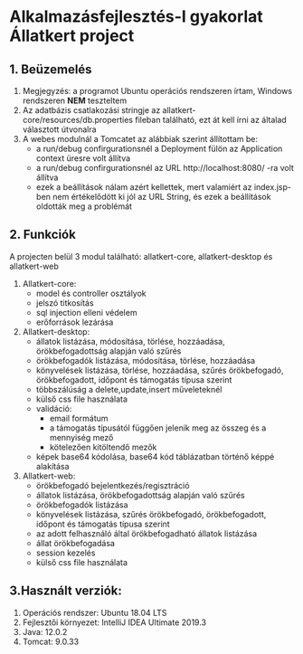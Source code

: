 # Alkalmazásfejlesztés-I gyakorlat Állatkert project

## 1. Beüzemelés
1. Megjegyzés: a programot Ubuntu operációs rendszeren írtam, Windows rendszeren **NEM** teszteltem 
2. Az adatbázis csatlakozási stringje az allatkert-core/resources/db.properties fileban található, ezt át kell írni az általad választott útvonalra
3. A webes modulnál a Tomcatet az alábbiak szerint állítottam be:
   - a run/debug confirgurationsnél a Deployment fülön az Application context üresre volt állítva
   - a run/debug confirgurationsnél az URL http://localhost:8080/ -ra volt állítva
   - ezek a beállítások nálam azért kellettek, mert valamiért az index.jsp-ben nem értékelődött ki jól az URL String, és ezek a beállítások oldották meg a problémát


## 2. Funkciók

A projecten belül 3 modul található: allatkert-core, allatkert-desktop és allatkert-web

1. Allatkert-core:
   - model és controller osztályok
   - jelszó titkosítás
   - sql injection elleni védelem
   - erőforrások lezárása
2. Allatkert-desktop:
   - állatok listázása, módosítása, törlése, hozzáadása, örökbefogadottság alapján való szűrés
   - örökbefogadók listázása, módosítása, törlése, hozzáadása
   - könyvelések listázása, törlése, hozzáadása, szűrés örökbefogadó, örökbefogadott, időpont és támogatás típusa szerint
   - többszálúság a delete,update,insert műveleteknél
   - külső css file használata
   - validáció:
     - email formátum
     - a támogatás típusától függően jelenik meg az összeg és a mennyiség mező
     - kötelezően kitöltendő mezők
   - képek base64 kódolása, base64 kód táblázatban történő képpé alakítása
3. Allatkert-web:
   - örökbefogadó bejelentkezés/regisztráció
   - állatok listázása, örökbefogadottság alapján való szűrés
   - örökbefogadók listázása
   - könyvelések listázása, szűrés örökbefogadó, örökbefogadott, időpont és támogatás típusa szerint
   - az adott felhasználó által örökbefogadható állatok listázása
   - állat örökbefogadása
   - session kezelés
   - külső css file használata
   
## 3.Használt verziók:
1. Operációs rendszer: Ubuntu 18.04 LTS
2. Fejlesztői környezet: IntelliJ IDEA Ultimate 2019.3 
3. Java: 12.0.2
4. Tomcat: 9.0.33
